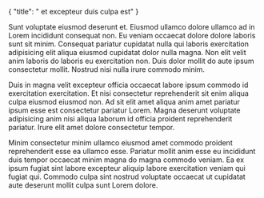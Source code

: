 {
  "title": " et excepteur duis culpa est"
}

Sunt voluptate eiusmod deserunt et. Eiusmod ullamco dolore ullamco ad in Lorem incididunt consequat non. Eu veniam occaecat dolore dolore laboris sunt sit minim. Consequat pariatur cupidatat nulla qui laboris exercitation adipisicing elit aliqua eiusmod cupidatat dolor nulla magna. Non elit velit anim laboris do laboris eu exercitation non. Duis dolor mollit do aute ipsum consectetur mollit. Nostrud nisi nulla irure commodo minim.

Duis in magna velit excepteur officia occaecat labore ipsum commodo id exercitation exercitation. Et nisi consectetur reprehenderit sit enim aliqua culpa eiusmod eiusmod non. Ad sit elit amet aliqua anim amet pariatur ipsum esse est consectetur pariatur Lorem. Magna deserunt voluptate adipisicing anim nisi aliqua laborum id officia proident reprehenderit pariatur. Irure elit amet dolore consectetur tempor.

Minim consectetur minim ullamco eiusmod amet commodo proident reprehenderit esse ea ullamco esse. Pariatur mollit anim esse eu incididunt duis tempor occaecat minim magna do magna commodo veniam. Ea ex ipsum fugiat sint labore excepteur aliquip labore exercitation veniam qui fugiat qui. Commodo culpa sint nostrud voluptate occaecat ut cupidatat aute deserunt mollit culpa sunt Lorem dolore.
